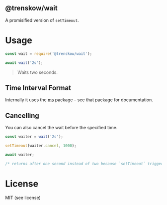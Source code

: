 @trenskow/wait
----

A promisified version of `setTimeout`.

# Usage

````javascript
const wait = require('@trenskow/wait');

await wait('2s');
`````
> Waits two seconds.

## Time Interval Format

Internally it uses the [ms](https://npmjs.org/package/ms) package – see that package for documentation.

## Cancelling

You can also cancel the wait before the specified time.

````javascript
const waiter = wait('2s');

setTimeout(waiter.cancel, 1000);

await waiter;

/* returns after one second instead of two because `setTimeout` triggers the elapse function of `waiter`. */

````

# License

MIT (see license)
